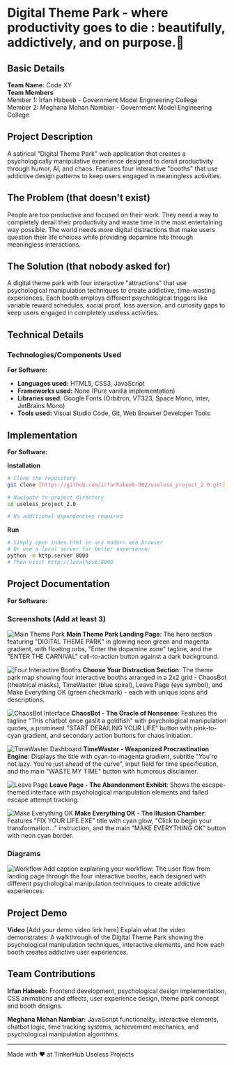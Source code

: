 # Digital Theme Park - where productivity goes to die : beautifully, addictively, and on purpose.🎯

## Basic Details
**Team Name:** Code XY  
**Team Members**  
Member 1: Irfan Habeeb - Government Model Engineering College  
Member 2: Meghana Mohan Nambiar - Government Model Engineering College

## Project Description
A satirical "Digital Theme Park" web application that creates a psychologically manipulative experience designed to derail productivity through humor, AI, and chaos. Features four interactive "booths" that use addictive design patterns to keep users engaged in meaningless activities.

## The Problem (that doesn't exist)
People are too productive and focused on their work. They need a way to completely derail their productivity and waste time in the most entertaining way possible. The world needs more digital distractions that make users question their life choices while providing dopamine hits through meaningless interactions.

## The Solution (that nobody asked for)
A digital theme park with four interactive "attractions" that use psychological manipulation techniques to create addictive, time-wasting experiences. Each booth employs different psychological triggers like variable reward schedules, social proof, loss aversion, and curiosity gaps to keep users engaged in completely useless activities.

## Technical Details

### Technologies/Components Used

**For Software:**
- **Languages used:** HTML5, CSS3, JavaScript
- **Frameworks used:** None (Pure vanilla implementation)
- **Libraries used:** Google Fonts (Orbitron, VT323, Space Mono, Inter, JetBrains Mono)
- **Tools used:** Visual Studio Code, Git, Web Browser Developer Tools

## Implementation

**For Software:**

**Installation**
```bash
# Clone the repository
git clone [https://github.com/irfanhabeeb-002/useless_project_2.0.git]

# Navigate to project directory
cd useless_project_2.0

# No additional dependencies required
```

**Run**
```bash
# Simply open index.html in any modern web browser
# Or use a local server for better experience:
python -m http.server 8000
# Then visit http://localhost:8000
```

## Project Documentation

**For Software:**

### Screenshots (Add at least 3)

![Main Theme Park](screenshots/main-theme-park.png) **Main Theme Park Landing Page**: The hero section featuring "DIGITAL THEME PARK" in glowing neon green and magenta gradient, with floating orbs, "Enter the dopamine zone" tagline, and the "ENTER THE CARNIVAL" call-to-action button against a dark background.

![Four Interactive Booths](screenshots/four-booths.png) **Choose Your Distraction Section**: The theme park map showing four interactive booths arranged in a 2x2 grid - ChaosBot (theatrical masks), TimeWaster (blue spiral), Leave Page (eye symbol), and Make Everything OK (green checkmark) - each with unique icons and descriptions.

![ChaosBot Interface](screenshots/chaosbot.png) **ChaosBot - The Oracle of Nonsense**: Features the tagline "This chatbot once gaslit a goldfish" with psychological manipulation quotes, a prominent "START DERAILING YOUR LIFE" button with pink-to-cyan gradient, and secondary action buttons for chaos initiation.

![TimeWaster Dashboard](screenshots/timewaster.png) **TimeWaster - Weaponized Procrastination Engine**: Displays the title with cyan-to-magenta gradient, subtitle "You're not lazy. You're just ahead of the curve", input field for time specification, and the main "WASTE MY TIME" button with humorous disclaimer.

![Leave Page](screenshots/leave-page.png) **Leave Page - The Abandonment Exhibit**: Shows the escape-themed interface with psychological manipulation elements and failed escape attempt tracking.

![Make Everything OK](screenshots/make-everything-ok.png) **Make Everything OK - The Illusion Chamber**: Features "FIX YOUR LIFE.EXE" title with cyan glow, "Click to begin your transformation..." instruction, and the main "MAKE EVERYTHING OK" button with neon cyan border.

### Diagrams

![Workflow](workflow-diagram.png) Add caption explaining your workflow: The user flow from landing page through the four interactive booths, each designed with different psychological manipulation techniques to create addictive experiences.

## Project Demo

**Video**
[Add your demo video link here] Explain what the video demonstrates: A walkthrough of the Digital Theme Park showing the psychological manipulation techniques, interactive elements, and how each booth creates addictive user experiences.

## Team Contributions

**Irfan Habeeb:** Frontend development, psychological design implementation, CSS animations and effects, user experience design, theme park concept and booth designs.

**Meghana Mohan Nambiar:** JavaScript functionality, interactive elements, chatbot logic, time tracking systems, achievement mechanics, and psychological manipulation algorithms.

---

Made with ❤ at TinkerHub Useless Projects


